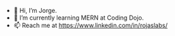 - 👋 Hi, I’m Jorge.
- 🌱 I’m currently learning MERN at Coding Dojo.
- 📫 Reach me at https://www.linkedin.com/in/rojaslabs/

<!---
rojaslabs/rojaslabs is a ✨ special ✨ repository because its `README.md` (this file) appears on your GitHub profile.
You can click the Preview link to take a look at your changes.
--->
